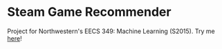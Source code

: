 # Steam Game Recommender
Project for Northwestern's EECS 349: Machine Learning (S2015).
Try me [here](https://steam-game-recommender.herokuapp.com/)!
